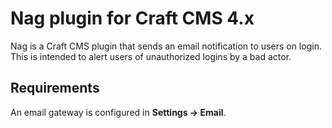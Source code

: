 # Nag plugin for Craft CMS 4.x

Nag is a Craft CMS plugin that sends an email notification to users on login. This is intended to alert users of unauthorized logins by a bad actor.

## Requirements

An email gateway is configured in **Settings → Email**.